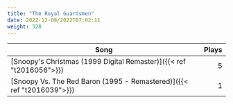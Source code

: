 ```yaml
---
title: "The Royal Guardsmen"
date: 2022-12-08/2022T07:02:11
weight: 328
---
```




 Song | Plays 
----- | -----:
[Snoopy's Christmas (1999 Digital Remaster)]({{< ref "t2016056">}}) | 5
[Snoopy Vs. The Red Baron (1995 - Remastered)]({{< ref "t2016039">}}) | 1
